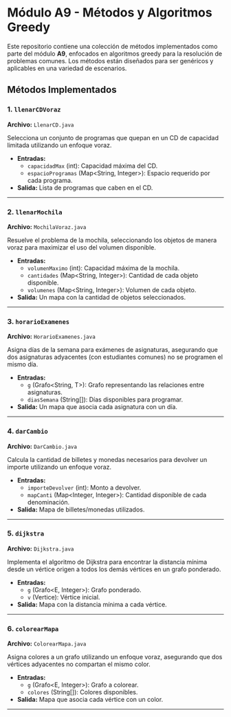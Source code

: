 # Módulo A9 - Métodos y Algoritmos Greedy

Este repositorio contiene una colección de métodos implementados como parte del módulo **A9**, enfocados en algoritmos greedy para la resolución de problemas comunes. Los métodos están diseñados para ser genéricos y aplicables en una variedad de escenarios.


## Métodos Implementados

### 1. `llenarCDVoraz`
**Archivo:** `LlenarCD.java`

Selecciona un conjunto de programas que quepan en un CD de capacidad limitada utilizando un enfoque voraz.

- **Entradas:**
  - `capacidadMax` (int): Capacidad máxima del CD.
  - `espacioProgramas` (Map<String, Integer>): Espacio requerido por cada programa.
- **Salida:** Lista de programas que caben en el CD.

---

### 2. `llenarMochila`
**Archivo:** `MochilaVoraz.java`

Resuelve el problema de la mochila, seleccionando los objetos de manera voraz para maximizar el uso del volumen disponible.

- **Entradas:**
  - `volumenMaximo` (int): Capacidad máxima de la mochila.
  - `cantidades` (Map<String, Integer>): Cantidad de cada objeto disponible.
  - `volumenes` (Map<String, Integer>): Volumen de cada objeto.
- **Salida:** Un mapa con la cantidad de objetos seleccionados.

---

### 3. `horarioExamenes`
**Archivo:** `HorarioExamenes.java`

Asigna días de la semana para exámenes de asignaturas, asegurando que dos asignaturas adyacentes (con estudiantes comunes) no se programen el mismo día.

- **Entradas:**
  - `g` (Grafo<String, T>): Grafo representando las relaciones entre asignaturas.
  - `diasSemana` (String[]): Días disponibles para programar.
- **Salida:** Un mapa que asocia cada asignatura con un día.

---

### 4. `darCambio`
**Archivo:** `DarCambio.java`

Calcula la cantidad de billetes y monedas necesarios para devolver un importe utilizando un enfoque voraz.

- **Entradas:**
  - `importeDevolver` (int): Monto a devolver.
  - `mapCanti` (Map<Integer, Integer>): Cantidad disponible de cada denominación.
- **Salida:** Mapa de billetes/monedas utilizados.

---

### 5. `dijkstra`
**Archivo:** `Dijkstra.java`

Implementa el algoritmo de Dijkstra para encontrar la distancia mínima desde un vértice origen a todos los demás vértices en un grafo ponderado.

- **Entradas:**
  - `g` (Grafo<E, Integer>): Grafo ponderado.
  - `v` (Vertice<E>): Vértice inicial.
- **Salida:** Mapa con la distancia mínima a cada vértice.

---

### 6. `colorearMapa`
**Archivo:** `ColorearMapa.java`

Asigna colores a un grafo utilizando un enfoque voraz, asegurando que dos vértices adyacentes no compartan el mismo color.

- **Entradas:**
  - `g` (Grafo<E, Integer>): Grafo a colorear.
  - `colores` (String[]): Colores disponibles.
- **Salida:** Mapa que asocia cada vértice con un color.

---
